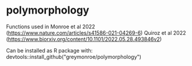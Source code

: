 # polymorphology

Functions used in 
Monroe et al 2022 (https://www.nature.com/articles/s41586-021-04269-6)
Quiroz et al 2022 (https://www.biorxiv.org/content/10.1101/2022.05.28.493846v2)

Can be installed as R package with:
devtools::install_github("greymonroe/polymorphology")




